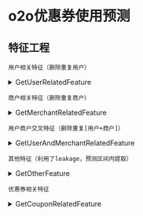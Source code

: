 # o2o优惠券使用预测

## 特征工程
`用户相关特征（删除重复用户）`
<details><summary>GetUserRelatedFeature</summary>  

* 用户（使用优惠券购买）的商户数量
* 用户（使用优惠券）与该商户最近门店的距离（最小，最大，平均，中位数）
* 用户（使用优惠券）的购买数量
* 用户购买的总数量
* 用户领取优惠券的数量
* 用户使用与领取优惠券的时间间隔（平均，最小，最大）
* 用户购买中使用优惠券的比例
  * 用户（使用优惠券）的购买数量 / 用户购买的总数量
* 用户购买中（使用优惠券）占领取优惠券的比例
  * 用户（使用优惠券）的购买数量 / 用户领取优惠券的数量
  </details>

`商户相关特征（删除重复商户）`
<details><summary>GetMerchantRelatedFeature</summary>

* 商户卖出商品（有户有或无优惠券）的数量
* 商户卖出商品（用户使用优惠券）的数量
* 商户优惠券被领取总数量
* 商户与使用优惠券消费的用户的距离（最小，最大，平均，中位数）
* 商户卖出商品中使用优惠券的比例
  * 商户卖出商品（用户使用优惠券）的数量 / 商户卖出商品（有户有或无优惠券）的数量
* 商户卖出商品（用户使用优惠券）占领取优惠券总比例
  * 商户卖出商品（用户使用优惠券）的数量 / 商户优惠券被领取总数量
  </details>

`用户商户交叉特征（删除重复[用户+商户]）`
<details><summary>GetUserAndMerchantRelatedFeature</summary>
* 特定用户在特定商家购买的次数
* 特定用户在特定商家领取的优惠券数目
* 特定用户在特定商家使用优惠券购买的数量
* 特定用户对应的特定商户数量
* 特定用户在特定商家没有使用优惠券购买的数量
* 特定用户在特定商家使用优惠券购买的数量 / 特定用户在特定商家领取的优惠券数目
* 特定用户在特定商家使用优惠券购买的数量 / 特定用户在特定商家购买的次数
* 特定用户在特定商家使用优惠券购买的数量 / 特定用户对应的特定商户数量
* 特定用户在特定商家没有使用优惠券购买的数量 / 特定用户在特定商家购买的次数
 </details>

`其他特征（利用了leakage，预测区间内提取）`
<details><summary>GetOtherFeature</summary>
* 用户领取优惠券的总数量
* 用户领特定优惠券的领取数量  
。。。  
* 用户特定日期的领取数量
 </details>

`优惠券相关特征`
<details><summary>GetCouponRelatedFeature</summary>
* 领券日期是周几
* 领券是几月
* 领取优惠券时期和截止日之间的天数
* 满、减数额
* 是否满减，打折力度
* 所有人领取特定优惠券的数量
 </details>
  
